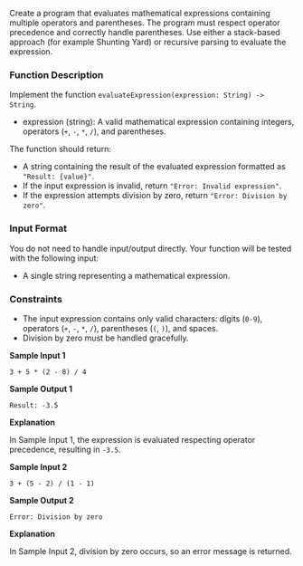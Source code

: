 Create a program that evaluates mathematical expressions containing multiple operators and parentheses. The program must respect operator precedence and correctly handle parentheses. Use either a stack-based approach (for example Shunting Yard) or recursive parsing to evaluate the expression.

### Function Description
Implement the function `evaluateExpression(expression: String) -> String`.

- expression (string): A valid mathematical expression containing integers, operators (`+`, `-`, `*`, `/`), and parentheses.
  
The function should return:

- A string containing the result of the evaluated expression formatted as `"Result: {value}"`.
- If the input expression is invalid, return `"Error: Invalid expression"`.
- If the expression attempts division by zero, return `"Error: Division by zero"`.

### Input Format

You do not need to handle input/output directly. Your function will be tested with the following input:

- A single string representing a mathematical expression.
  
### Constraints

- The input expression contains only valid characters: digits (`0-9`), operators (`+`, `-`, `*`, `/`), parentheses (`(`, `)`), and spaces.
- Division by zero must be handled gracefully.
  
**Sample Input 1**
```
3 + 5 * (2 - 8) / 4
```

**Sample Output 1**
```
Result: -3.5
```
**Explanation**

In Sample Input 1, the expression is evaluated respecting operator precedence, resulting in `-3.5`.

**Sample Input 2**
```
3 + (5 - 2) / (1 - 1)
```

**Sample Output 2**
```
Error: Division by zero
```
**Explanation**

In Sample Input 2, division by zero occurs, so an error message is returned.
